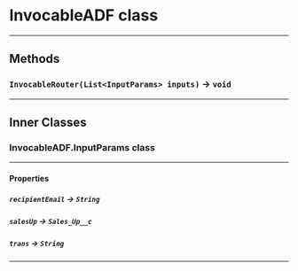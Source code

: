 # InvocableADF class
---
## Methods
### `InvocableRouter(List<InputParams> inputs)` → `void`
---
## Inner Classes

### InvocableADF.InputParams class
---
#### Properties

##### `recipientEmail` → `String`

##### `salesUp` → `Sales_Up__c`

##### `trans` → `String`

---
